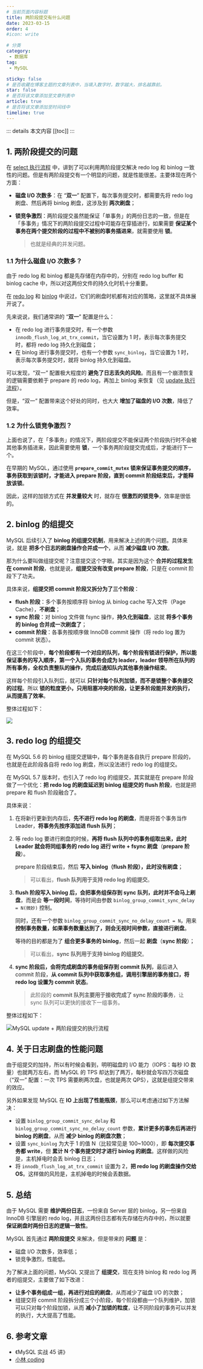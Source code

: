 ```yaml
---
# 当前页面内容标题
title: 两阶段提交有什么问题
date: 2023-03-15
order: 4
#icon: write

# 分类
category:
 - 数据库
tag:
 - MySQL

sticky: false
# 是否收藏在博客主题的文章列表中，当填入数字时，数字越大，排名越靠前。
star: false
# 是否将该文章添加至文章列表中
article: true
# 是否将该文章添加至时间线中
timeline: true
---
```



::: details 本文内容
[[toc]]
:::

## 1. 两阶段提交的问题

在 [select 执行流程](https://code.0x3f4.run/backend/database/mysql/log/update%20执行流程.html) 中，讲到了可以利用两阶段提交解决 redo log 和 binlog 一致性的问题。但是有两阶段提交有一个明显的问题，就是性能很差。主要体现在两个方面：

- **磁盘 I/O 次数多**：在 “**双一**” 配置下，每次事务提交时，都需要先将 redo log 刷盘、然后再将 binlog 刷盘，这涉及到 **两次刷盘**；

- **锁竞争激烈**：两阶段提交虽然能保证「单事务」的两份日志的一致，但是在「多事务」情况下的两阶段提交过程中可能存在穿插进行，如果需要 **保证某个事务在两个提交阶段的过程中不被别的事务插进来**，就需要使用 **锁**。

    > 也就是经典的并发问题。

### 1.1 为什么磁盘 I/O 次数多？

由于 redo log 和 binlog 都是先存储在内存中的，分别在 redo log buffer 和 binlog cache 中，所以对这两份文件的持久化时机十分重要。

在 [redo log](https://code.0x3f4.run/backend/database/mysql/log/redo%20log%EF%BC%9A%E5%B4%A9%E6%BA%83%E6%81%A2%E5%A4%8D%E7%A5%9E%E5%99%A8.html#_4-redo-log-%E5%88%B7%E7%9B%98%E6%97%B6%E6%9C%BA) 和 [binlog](https://code.0x3f4.run/backend/database/mysql/log/binlog%EF%BC%9A%E4%B8%BB%E4%BB%8E%E5%A4%8D%E5%88%B6%E5%92%8C%E5%A4%87%E4%BB%BD.html#_4-binlog-%E5%88%B7%E7%9B%98%E6%97%B6%E6%9C%BA) 中说过，它们的刷盘时机都有对应的策略，这里就不具体展开说了。

先来说说，我们通常讲的 “**双一**” 配置是什么：

- 在 redo log 进行事务提交时，有一个参数 `innodb_flush_log_at_trx_commit`，当它设置为 1 时，表示每次事务提交时，都将 redo log 持久化到磁盘；
- 在 binlog 进行事务提交时，也有一个参数 `sync_binlog`，当它设置为 1 时，表示每次事务提交时，就将 binlog 持久化到磁盘。

可以发现，“双一” 配置极大程度的 **避免了日志丢失的风险**。而且有一个崩溃恢复的逻辑需要依赖于 prepare 的 redo log，再加上 binlog 来恢复（见 [update 执行流程](https://code.0x3f4.run/backend/database/mysql/log/update%20%E6%89%A7%E8%A1%8C%E6%B5%81%E7%A8%8B.html#_2-2-%E4%B8%A4%E9%98%B6%E6%AE%B5%E6%8F%90%E4%BA%A4%E5%A6%82%E4%BD%95%E4%BF%9D%E8%AF%81%E4%B8%A4%E4%BB%BD%E6%97%A5%E5%BF%97%E7%9A%84%E4%B8%80%E8%87%B4%E6%80%A7)）。

但是，“双一” 配置带来这个好处的同时，也大大 **增加了磁盘的 I/O 次数**，降低了效率。

### 1.2 为什么锁竞争激烈？

上面也说了，在「多事务」的情况下，两阶段提交不能保证两个阶段执行时不会被其他事务插进来，因此需要使用 **锁**，一个事务两阶段提交完成后，才能进行下一个。

在早期的 MySQL，通过使用 **`prepare_commit_mutex` 锁来保证事务提交的顺序，事务获取到该锁时，才能进入 prepare 阶段，直到 commit 阶段结束后，才能释放该锁**。

因此，这样的加锁方式在 **并发量较大** 时，就存在 **很激烈的锁竞争**，效率是很低的。

## 2. binlog 的组提交

MySQL 后续引入了 **binlog 的组提交机制**，用来解决上述的两个问题。具体来说，就是 **把多个日志的刷盘操作合并成一个**，从而 **减少磁盘 I/O 次数**。

那为什么要叫做组提交呢？注意提交这个字眼。其实是因为这个 **合并的过程发生在 commit 阶段**，也就是说，**组提交没有改变 prepare 阶段**，只是在 commit 阶段下了功夫。

具体来说，**组提交把 commit 阶段又拆分为了三个阶段**：

- **flush 阶段**：多个事务按顺序将 binlog 从 binlog cache 写入文件（Page Cache），**不刷盘**；
- **sync 阶段**：对 binlog 文件做 fsync 操作，**持久化到磁盘**，这就 **将多个事务的 binlog 合并成一次刷盘了**；
- **commit 阶段**：各事务按顺序做 InnoDB commit 操作（将 redo log 置为 commit 状态）。

在这三个阶段中，**每个阶段都有一个对应的队列，每个阶段有锁进行保护，所以能保证事务的写入顺序，第一个入队的事务会成为 leader，leader 领导所在队列的所有事务，全权负责整队的操作，完成后通知队内其他事务操作结束**。

这样每个阶段引入队列后，就可以 **只针对每个队列加锁，而不是锁整个事务提交的过程**。所以 **锁的粒度更小，只用阻塞冲突的阶段，让更多阶段能并发的执行，从而提高了效率**。

整体过程如下：

![](https://run-notes.oss-cn-beijing.aliyuncs.com/notes/202303151851154.png)

## 3. redo log 的组提交

在 MySQL 5.6 的 binlog 组提交逻辑中，每个事务是各自执行 prepare 阶段的，也就是在此阶段各自将 redo log 刷盘，所以没法进行 redo log 的组提交。

在 MySQL 5.7 版本时，也引入了 redo log 的组提交，其实就是在 prepare 阶段做了一个优化：**把 redo log 的刷盘延迟到 binlog 组提交的 flush 阶段**，也就是把 prepare 和 flush 阶段融合了。

具体来说：

1. 在将新行更新到内存后，**先不进行 redo log 的刷盘**，而是将首个事务当作 Leader，**将事务先按序添加进 flush 队列**；

2. 等 redo log 要进行刷盘的时候，**再将 flush 队列中的事务组取出来，此时 Leader 就会将同组事务的 redo log 进行 write + fsync 刷盘**（**prepare 阶段**）。

    prepare 阶段结束后，然后 **写入 binlog（flush 阶段），此时没有刷盘**；

    > 可以看出，**flush 队列用于支持 redo log 的组提交**。

3. **flush 阶段写入 binlog 后，会把事务组保存到 sync 队列，此时并不会马上刷盘**，而是会 **等一段时间**，等待时间由参数 `binlog_group_commit_sync_delay = N(微妙)` 控制。

    同时，还有一个参数 `binlog_group_commit_sync_no_delay_count = N`，用来 **控制事务数量，如果事务数量达到了，则会无视时间参数，直接进行刷盘**。

    等待的目的都是为了 **组合更多事务的 binlog**，然后一起 **刷盘**（**sync 阶段**）；

    > 可以看出，**sync 队列用于支持 binlog 的组提交**。

4. **sync 阶段后，会将完成刷盘的事务组保存到 commit 队列**，最后进入 commit 阶段，**从 commit 队列中获取事务组，调用引擎层的事务接口，将 redo log 设置为 commit 状态**。

    > 此阶段的 **commit 队列主要用于接收完成了 sync 阶段的事务**，让 sync 队列可以更快的接收下一组事务。

整体过程如下：

![MySQL update + 两阶段提交的执行流程](https://run-notes.oss-cn-beijing.aliyuncs.com/notes/202303152029193.png)

## 4. 关于日志刷盘的性能问题

由于组提交的加持，所以有时候会看到，明明磁盘的 I/O 能力（IOPS：每秒 IO 数量）也就两万左右，而 MySQL 的 TPS 却达到了两万，每秒就会写四万次磁盘（“双一” 配置：一次 TPS 需要刷两次盘，也就是两次 QPS），这就是组提交带来的效应。

另外如果发现 MySQL 在 **IO 上出现了性能瓶颈**，那么可以考虑通过如下方法解决：

- 设置 `binlog_group_commit_sync_delay` 和 `binlog_group_commit_sync_no_delay_count` 参数，**累计更多的事务后再进行 binlog 的刷盘**，从而 **减少 binlog 的刷盘次数**；
- 设置 `sync_binlog` 为大于 1 的值 N（比较常见是 100~1000），即 **每次提交事务都 write**，但 **累计 N 个事务提交时才进行 binlog 的刷盘**。这样做的风险是，主机掉电时会丢 binlog 日志；
- 将 `innodb_flush_log_at_trx_commit` 设置为 2，**把 redo log 的刷盘操作交给 OS**。这样做的风险是，主机掉电的时候会丢数据。

## 5. 总结

由于 MySQL 需要 **维护两份日志**，一份来自 Server 层的 binlog，另一份来自 InnoDB 引擎层的 redo log，并且这两份日志都有先存储在内存中的，所以就要 **保证刷盘时两份日志的逻辑一致性**。

MySQL 首先通过 **两阶段提交** 来解决，但是带来的 **问题** 是：

- 磁盘 I/O 次数多，效率低；
- 锁竞争激烈，性能低。

为了解决上面的问题，MySQL 又提出了 **组提交**，现在支持 binlog 和 redo log 两者的组提交，主要做了如下改进：

- **让多个事务组成一组，再进行对应的刷盘**，从而减少了磁盘 I/O 的次数；
- 组提交将 commit 阶段拆分成三个小阶段，每个阶段都由一个队列维护，加锁可以只对每个阶段加锁，从而 **减小了加锁的粒度**，让不同阶段的事务可以并发的执行，大大提高了性能。

## 6. 参考文章

- 《MySQL 实战 45 讲》
- [小林 coding](https://xiaolincoding.com)

